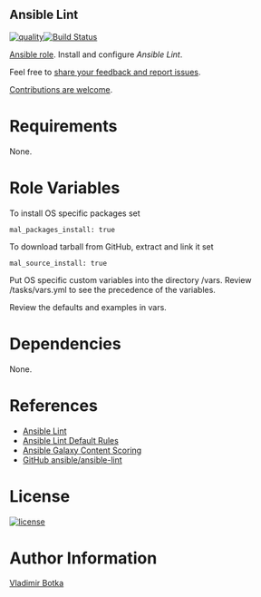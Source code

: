 ## Ansible Lint

[![quality](https://img.shields.io/ansible/quality/27910)](https://galaxy.ansible.com/vbotka/ansible_lint)[![Build Status](https://travis-ci.org/vbotka/ansible-lint.svg?branch=master)](https://travis-ci.org/vbotka/ansible-lint)

[Ansible role](https://galaxy.ansible.com/vbotka/ansible_lint/). Install and configure *Ansible Lint*.

Feel free to [share your feedback and report issues](https://github.com/vbotka/ansible-lint/issues).

[Contributions are welcome](https://github.com/firstcontributions/first-contributions).


# Requirements

None.


# Role Variables

To install OS specific packages set

```
mal_packages_install: true
```

To download tarball from GitHub, extract and link it set

```
mal_source_install: true
```

Put OS specific custom variables into the directory /vars. Review
/tasks/vars.yml to see the precedence of the variables.

Review the defaults and examples in vars.


# Dependencies

None.


# References

- [Ansible Lint](https://docs.ansible.com/ansible-lint/)
- [Ansible Lint Default Rules](https://docs.ansible.com/ansible-lint/rules/default_rules.html#default-rules)
- [Ansible Galaxy Content Scoring](https://galaxy.ansible.com/docs/contributing/content_scoring.html#syntax-score)
- [GitHub ansible/ansible-lint](https://github.com/ansible/ansible-lint)


# License

[![license](https://img.shields.io/badge/license-BSD-red.svg)](https://www.freebsd.org/doc/en/articles/bsdl-gpl/article.html)


# Author Information

[Vladimir Botka](https://botka.link)
